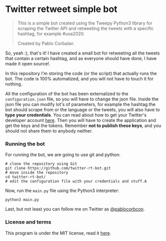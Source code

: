 # Twitter retweet simple bot
> This is a simple bot created using the Tweepy Python3 library for scraping the Twitter
> API and retweeting the tweets with a specific hashtag, for example #usa2020.
> 
> Created by Pablo Corbalan

So, yeah :), that's it! I have created a small bot for retweeting all the tweets that contain a certain hashtag, and as
everyone should have done, I have made it open source!.

In this repository I'm storing the code (or the script) that actually runs the bot. The code is 100% automatized, and you
will not have to touch it for nothing.

All the configuration of the bot has been externalized to the `configuration.json` file, so you will have to change the 
json file. Inside the json file you can modify lot's of parameters, for example the hashtag the bot should scrape 
from or the language or the tweets, you will also have to **type your credentials**. You can read about how to get your 
Twitter's developer account [here](https://developer.twitter.com/en). Then you will have to create the application and
get the keys and the tokens. Remember **not to publish these keys**, and you should not share them to anybody neither.

### Running the bot
For running the bot, we are going to use git and python:
```shell
# clone the repository using Git
git clone https://github.com/twitter-rt-bot.git
# move inside the repository
cd twitter-rt-bot/
# edit the configuration file with your credentials and stuff.A
```
Now, run the `main.py` file using the Python3 interpreter:
```shell
python3 main.py
```
Last, but not least you can follow me on Twitter as [@pablocorbcon](https://twitter.com/pablocorbcon).

### License and terms
This program is under the MIT license, read it [here](LICENSE).